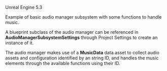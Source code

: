 Unreal Engine 5.3

Example of basic audio manager subsystem with some functions to handle music.

A blueprint subclass of the audio manager can be referenced in **AudioManagerSubsystemSettings** through Project Settings to create an instance of it.

The audio manager makes use of a **MusicData** data asset to collect audio assets and configuration identified by an string ID, and handles the music elements through the available functions using their ID.
